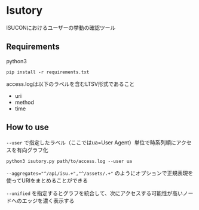 # Isutory

ISUCONにおけるユーザーの挙動の確認ツール

## Requirements

python3

```
pip install -r requirements.txt
```

access.logは以下のラベルを含むLTSV形式であること

- uri
- method
- time

## How to use

`--user` で指定したラベル（ここではua=User Agent）単位で時系列順にアクセスを有向グラフ化

```
python3 isutory.py path/to/access.log --user ua
```

`--aggregates="^/api/isu.+","^/assets/.+"` のようにオプションで正規表現を使ってURIをまとめることができる

`--unified` を指定するとグラフを統合して、次にアクセスする可能性が高いノードへのエッジを濃く表示する
